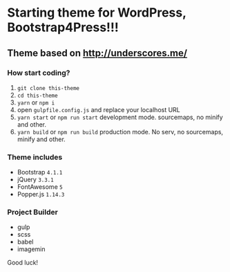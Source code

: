 # Starting theme for WordPress, Bootstrap4Press!!!

## Theme based on http://underscores.me/

### How start coding?

1. `git clone this-theme`
2. `cd this-theme`
3. `yarn` or `npm i`
4. open `gulpfile.config.js` and replace your localhost URL
5. `yarn start` or `npm run start` development mode. sourcemaps, no minify and other.
6. `yarn build` or `npm run build` production mode. No serv, no sourcemaps, minify and other. 

### Theme includes

- Bootstrap `4.1.1`
- jQuery `3.3.1`
- FontAwesome `5`
- Popper.js `1.14.3` 

### Project Builder

- gulp
- scss
- babel
- imagemin


Good luck!
